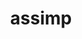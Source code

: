 ---
title: "assimp"
layout: cache
categories: [package, develop]
meta: {"versions": ["5.4.2"], "compilers": ["gcc@=11.1.0", "gcc@=11.4.0", "oneapi@=2024.2.0"], "oss": ["ubuntu20.04", "ubuntu22.04"], "platforms": ["linux"], "targets": ["neoverse_v1", "x86_64_v3"], "stacks": ["data-vis-sdk", "e4s", "e4s-neoverse_v1", "e4s-oneapi", "root"], "num_specs": 20, "num_specs_by_stack": {"root": 20, "data-vis-sdk": 9, "e4s-neoverse_v1": 4, "e4s": 5, "e4s-oneapi": 2}}
spec_details: [{"hash": "vrlzqm4d2voxknnolwvcjha4cmz3o7pe", "compiler": "gcc@=11.1.0", "versions": ["5.4.2"], "os": "ubuntu20.04", "platform": "linux", "target": "x86_64_v3", "variants": ["build_system=cmake", "build_type=Release", "generator=make", "~ipo", "+shared"], "stacks": ["root", "data-vis-sdk"], "size": "-", "tarball": "https://binaries.spack.io/develop/build_cache/linux-ubuntu20.04-x86_64_v3/gcc-11.1.0/assimp-5.4.2/linux-ubuntu20.04-x86_64_v3-gcc-11.1.0-assimp-5.4.2-vrlzqm4d2voxknnolwvcjha4cmz3o7pe.spack"}, {"hash": "solhww4t2tnmvnlexanwkrnl2i6yrlyu", "compiler": "gcc@=11.1.0", "versions": ["5.4.2"], "os": "ubuntu20.04", "platform": "linux", "target": "x86_64_v3", "variants": ["build_system=cmake", "build_type=Release", "generator=make", "~ipo", "+shared"], "stacks": ["root", "data-vis-sdk"], "size": "-", "tarball": "https://binaries.spack.io/develop/build_cache/linux-ubuntu20.04-x86_64_v3/gcc-11.1.0/assimp-5.4.2/linux-ubuntu20.04-x86_64_v3-gcc-11.1.0-assimp-5.4.2-solhww4t2tnmvnlexanwkrnl2i6yrlyu.spack"}, {"hash": "rlldvz3tvzyqsqupwzeq6tvatgxpxmu2", "compiler": "gcc@=11.1.0", "versions": ["5.4.2"], "os": "ubuntu20.04", "platform": "linux", "target": "x86_64_v3", "variants": ["build_system=cmake", "build_type=Release", "generator=make", "~ipo", "+shared"], "stacks": ["root", "data-vis-sdk"], "size": "-", "tarball": "https://binaries.spack.io/develop/build_cache/linux-ubuntu20.04-x86_64_v3/gcc-11.1.0/assimp-5.4.2/linux-ubuntu20.04-x86_64_v3-gcc-11.1.0-assimp-5.4.2-rlldvz3tvzyqsqupwzeq6tvatgxpxmu2.spack"}, {"hash": "vtwu5guh2y5pdxb3yozwfwqefrlbhzgy", "compiler": "gcc@=11.1.0", "versions": ["5.4.2"], "os": "ubuntu20.04", "platform": "linux", "target": "x86_64_v3", "variants": ["build_system=cmake", "build_type=Release", "generator=make", "~ipo", "+shared"], "stacks": ["root", "data-vis-sdk"], "size": "-", "tarball": "https://binaries.spack.io/develop/build_cache/linux-ubuntu20.04-x86_64_v3/gcc-11.1.0/assimp-5.4.2/linux-ubuntu20.04-x86_64_v3-gcc-11.1.0-assimp-5.4.2-vtwu5guh2y5pdxb3yozwfwqefrlbhzgy.spack"}, {"hash": "ckptaq7tlshukzlionnwrrimb55aydrp", "compiler": "gcc@=11.1.0", "versions": ["5.4.2"], "os": "ubuntu20.04", "platform": "linux", "target": "x86_64_v3", "variants": ["build_system=cmake", "build_type=Release", "generator=make", "~ipo", "+shared"], "stacks": ["root", "data-vis-sdk"], "size": "-", "tarball": "https://binaries.spack.io/develop/build_cache/linux-ubuntu20.04-x86_64_v3/gcc-11.1.0/assimp-5.4.2/linux-ubuntu20.04-x86_64_v3-gcc-11.1.0-assimp-5.4.2-ckptaq7tlshukzlionnwrrimb55aydrp.spack"}, {"hash": "hnwzmadldyvo5rbhzgsfq6vtowvog4zr", "compiler": "gcc@=11.1.0", "versions": ["5.4.2"], "os": "ubuntu20.04", "platform": "linux", "target": "x86_64_v3", "variants": ["build_system=cmake", "build_type=Release", "generator=make", "~ipo", "+shared"], "stacks": ["root", "data-vis-sdk"], "size": "-", "tarball": "https://binaries.spack.io/develop/build_cache/linux-ubuntu20.04-x86_64_v3/gcc-11.1.0/assimp-5.4.2/linux-ubuntu20.04-x86_64_v3-gcc-11.1.0-assimp-5.4.2-hnwzmadldyvo5rbhzgsfq6vtowvog4zr.spack"}, {"hash": "hvvk4phlanx5nspvb3jf2eheqv5e75rk", "compiler": "gcc@=11.1.0", "versions": ["5.4.2"], "os": "ubuntu20.04", "platform": "linux", "target": "x86_64_v3", "variants": ["build_system=cmake", "build_type=Release", "generator=make", "~ipo", "+shared"], "stacks": ["root", "data-vis-sdk"], "size": "-", "tarball": "https://binaries.spack.io/develop/build_cache/linux-ubuntu20.04-x86_64_v3/gcc-11.1.0/assimp-5.4.2/linux-ubuntu20.04-x86_64_v3-gcc-11.1.0-assimp-5.4.2-hvvk4phlanx5nspvb3jf2eheqv5e75rk.spack"}, {"hash": "ln3ipp2jj63573kgifmtwdt6layei3ck", "compiler": "gcc@=11.1.0", "versions": ["5.4.2"], "os": "ubuntu20.04", "platform": "linux", "target": "x86_64_v3", "variants": ["build_system=cmake", "build_type=Release", "generator=make", "~ipo", "+shared"], "stacks": ["root", "data-vis-sdk"], "size": "-", "tarball": "https://binaries.spack.io/develop/build_cache/linux-ubuntu20.04-x86_64_v3/gcc-11.1.0/assimp-5.4.2/linux-ubuntu20.04-x86_64_v3-gcc-11.1.0-assimp-5.4.2-ln3ipp2jj63573kgifmtwdt6layei3ck.spack"}, {"hash": "ieg3vw2vkqpnwz6zr4ljulzvcjp3pt6j", "compiler": "gcc@=11.1.0", "versions": ["5.4.2"], "os": "ubuntu20.04", "platform": "linux", "target": "x86_64_v3", "variants": ["build_system=cmake", "build_type=Release", "generator=make", "~ipo", "+shared"], "stacks": ["root", "data-vis-sdk"], "size": "-", "tarball": "https://binaries.spack.io/develop/build_cache/linux-ubuntu20.04-x86_64_v3/gcc-11.1.0/assimp-5.4.2/linux-ubuntu20.04-x86_64_v3-gcc-11.1.0-assimp-5.4.2-ieg3vw2vkqpnwz6zr4ljulzvcjp3pt6j.spack"}, {"hash": "x6nuyjmco56dm6exvkglnsv6alxws5re", "compiler": "gcc@=11.4.0", "versions": ["5.4.2"], "os": "ubuntu22.04", "platform": "linux", "target": "neoverse_v1", "variants": ["build_system=cmake", "build_type=Release", "generator=make", "~ipo", "+shared"], "stacks": ["root", "e4s-neoverse_v1"], "size": "-", "tarball": "https://binaries.spack.io/develop/build_cache/linux-ubuntu22.04-neoverse_v1/gcc-11.4.0/assimp-5.4.2/linux-ubuntu22.04-neoverse_v1-gcc-11.4.0-assimp-5.4.2-x6nuyjmco56dm6exvkglnsv6alxws5re.spack"}, {"hash": "mkpn7i7lm3e77jom3cgnnmf52mzfl7uv", "compiler": "gcc@=11.4.0", "versions": ["5.4.2"], "os": "ubuntu22.04", "platform": "linux", "target": "neoverse_v1", "variants": ["build_system=cmake", "build_type=Release", "generator=make", "~ipo", "+shared"], "stacks": ["root", "e4s-neoverse_v1"], "size": "-", "tarball": "https://binaries.spack.io/develop/build_cache/linux-ubuntu22.04-neoverse_v1/gcc-11.4.0/assimp-5.4.2/linux-ubuntu22.04-neoverse_v1-gcc-11.4.0-assimp-5.4.2-mkpn7i7lm3e77jom3cgnnmf52mzfl7uv.spack"}, {"hash": "76iz2twfglhgazdvftdlbeh5fv56lgmh", "compiler": "gcc@=11.4.0", "versions": ["5.4.2"], "os": "ubuntu22.04", "platform": "linux", "target": "neoverse_v1", "variants": ["build_system=cmake", "build_type=Release", "generator=make", "~ipo", "+shared"], "stacks": ["root", "e4s-neoverse_v1"], "size": "-", "tarball": "https://binaries.spack.io/develop/build_cache/linux-ubuntu22.04-neoverse_v1/gcc-11.4.0/assimp-5.4.2/linux-ubuntu22.04-neoverse_v1-gcc-11.4.0-assimp-5.4.2-76iz2twfglhgazdvftdlbeh5fv56lgmh.spack"}, {"hash": "pddvdsasiufrj5zydj7pvxloetizotgx", "compiler": "gcc@=11.4.0", "versions": ["5.4.2"], "os": "ubuntu22.04", "platform": "linux", "target": "neoverse_v1", "variants": ["build_system=cmake", "build_type=Release", "generator=make", "~ipo", "+shared"], "stacks": ["root", "e4s-neoverse_v1"], "size": "-", "tarball": "https://binaries.spack.io/develop/build_cache/linux-ubuntu22.04-neoverse_v1/gcc-11.4.0/assimp-5.4.2/linux-ubuntu22.04-neoverse_v1-gcc-11.4.0-assimp-5.4.2-pddvdsasiufrj5zydj7pvxloetizotgx.spack"}, {"hash": "bp33hxruirwlo2gwng536ihnbq46qtir", "compiler": "gcc@=11.4.0", "versions": ["5.4.2"], "os": "ubuntu22.04", "platform": "linux", "target": "x86_64_v3", "variants": ["build_system=cmake", "build_type=Release", "generator=make", "~ipo", "+shared"], "stacks": ["root", "e4s"], "size": "-", "tarball": "https://binaries.spack.io/develop/build_cache/linux-ubuntu22.04-x86_64_v3/gcc-11.4.0/assimp-5.4.2/linux-ubuntu22.04-x86_64_v3-gcc-11.4.0-assimp-5.4.2-bp33hxruirwlo2gwng536ihnbq46qtir.spack"}, {"hash": "t6svmz5cpv2h3qpcwu7xw6vuh3yd77dk", "compiler": "gcc@=11.4.0", "versions": ["5.4.2"], "os": "ubuntu22.04", "platform": "linux", "target": "x86_64_v3", "variants": ["build_system=cmake", "build_type=Release", "generator=make", "~ipo", "+shared"], "stacks": ["root", "e4s"], "size": "-", "tarball": "https://binaries.spack.io/develop/build_cache/linux-ubuntu22.04-x86_64_v3/gcc-11.4.0/assimp-5.4.2/linux-ubuntu22.04-x86_64_v3-gcc-11.4.0-assimp-5.4.2-t6svmz5cpv2h3qpcwu7xw6vuh3yd77dk.spack"}, {"hash": "6npelbhfkkxzzq4mdltwt3w2a26espox", "compiler": "gcc@=11.4.0", "versions": ["5.4.2"], "os": "ubuntu22.04", "platform": "linux", "target": "x86_64_v3", "variants": ["build_system=cmake", "build_type=Release", "generator=make", "~ipo", "+shared"], "stacks": ["root", "e4s"], "size": "-", "tarball": "https://binaries.spack.io/develop/build_cache/linux-ubuntu22.04-x86_64_v3/gcc-11.4.0/assimp-5.4.2/linux-ubuntu22.04-x86_64_v3-gcc-11.4.0-assimp-5.4.2-6npelbhfkkxzzq4mdltwt3w2a26espox.spack"}, {"hash": "czjjeynssayqmtgqdmxiynpvxkw776rg", "compiler": "gcc@=11.4.0", "versions": ["5.4.2"], "os": "ubuntu22.04", "platform": "linux", "target": "x86_64_v3", "variants": ["build_system=cmake", "build_type=Release", "generator=make", "~ipo", "+shared"], "stacks": ["root", "e4s"], "size": "-", "tarball": "https://binaries.spack.io/develop/build_cache/linux-ubuntu22.04-x86_64_v3/gcc-11.4.0/assimp-5.4.2/linux-ubuntu22.04-x86_64_v3-gcc-11.4.0-assimp-5.4.2-czjjeynssayqmtgqdmxiynpvxkw776rg.spack"}, {"hash": "67zhztsu4llxljxz7tuauucibvqfr4ow", "compiler": "gcc@=11.4.0", "versions": ["5.4.2"], "os": "ubuntu22.04", "platform": "linux", "target": "x86_64_v3", "variants": ["build_system=cmake", "build_type=Release", "generator=make", "~ipo", "+shared"], "stacks": ["root", "e4s"], "size": "-", "tarball": "https://binaries.spack.io/develop/build_cache/linux-ubuntu22.04-x86_64_v3/gcc-11.4.0/assimp-5.4.2/linux-ubuntu22.04-x86_64_v3-gcc-11.4.0-assimp-5.4.2-67zhztsu4llxljxz7tuauucibvqfr4ow.spack"}, {"hash": "fdzgtztqvdnr7z5ddqmrspaacuktj24f", "compiler": "oneapi@=2024.2.0", "versions": ["5.4.2"], "os": "ubuntu22.04", "platform": "linux", "target": "x86_64_v3", "variants": ["build_system=cmake", "build_type=Release", "generator=make", "~ipo", "+shared"], "stacks": ["e4s-oneapi", "root"], "size": "-", "tarball": "https://binaries.spack.io/develop/build_cache/linux-ubuntu22.04-x86_64_v3/oneapi-2024.2.0/assimp-5.4.2/linux-ubuntu22.04-x86_64_v3-oneapi-2024.2.0-assimp-5.4.2-fdzgtztqvdnr7z5ddqmrspaacuktj24f.spack"}, {"hash": "iujlwcsxthcjyaqdtu5xl7iyrr6nykxv", "compiler": "oneapi@=2024.2.0", "versions": ["5.4.2"], "os": "ubuntu22.04", "platform": "linux", "target": "x86_64_v3", "variants": ["build_system=cmake", "build_type=Release", "generator=make", "~ipo", "+shared"], "stacks": ["e4s-oneapi", "root"], "size": "-", "tarball": "https://binaries.spack.io/develop/build_cache/linux-ubuntu22.04-x86_64_v3/oneapi-2024.2.0/assimp-5.4.2/linux-ubuntu22.04-x86_64_v3-oneapi-2024.2.0-assimp-5.4.2-iujlwcsxthcjyaqdtu5xl7iyrr6nykxv.spack"}]
---